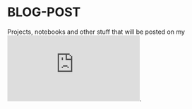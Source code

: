 # BLOG-POST

Projects, notebooks and other stuff that will be posted on my ![personal website](https://leonrenn.github.io/index.html).
